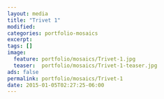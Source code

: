 ```yaml
---
layout: media
title: "Trivet 1"
modified:
categories: portfolio-mosaics
excerpt:
tags: []
image:
  feature: portfolio/mosaics/Trivet-1.jpg
  teaser:  portfolio/mosaics/Trivet-1-teaser.jpg
ads: false
permalink: portfolio/mosaics/Trivet-1
date: 2015-01-05T02:27:25-06:00
---
```


